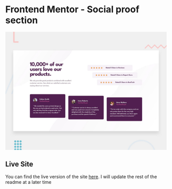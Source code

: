 # Frontend Mentor - Social proof section

![Design preview for the Social proof section coding challenge](./develop/assets/images/desktop-preview.jpg)

## Live Site

You can find the live version of the site [here](). I will update the rest of the readme at a later time
